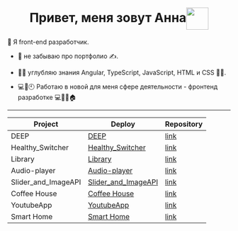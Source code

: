 <h1 align="center">Привет, меня зовут Анна<img align="center" src="https://media.giphy.com/media/ehC4SqtNcEeLAiu66w/giphy.gif" width="50"/></h1>

:woman: Я front-end разработчик. 
       
- 🌱 не забываю про портфолио :writing_hand:.

- :woman_student: углубляю знания Angular, TypeScript, JavaScript, HTML и CSS :woman_technologist:.

- 💻📱🕙 Работаю в новой для меня сфере деятельности - фронтенд разработке 💻📱🧑🏠

---

| Project     | Deploy      | Repository  |
|-------------|-------------|-------------|
| DEEP     | [DEEP](https://golosova76.github.io/Deep/)    | [link](https://github.com/Golosova76/Deep)    |
| Healthy_Switcher     | [Healthy_Switcher](https://golosova76.github.io/Healthy_Switcher/home.html)    | [link](https://github.com/Golosova76/Healthy_Switcher)   |
|   Library   | [Library](https://golosova76.github.io/RS_School_Stage0/library/)     | [link](https://github.com/Golosova76/RS_School_Stage0) |
| Audio-player     | [Audio-player](https://golosova76.github.io/RS_School_Stage0/audio-player/)    | [link](https://github.com/Golosova76/RS_School_Stage0)     |
| Slider_and_ImageAPI     | [Slider_and_ImageAPI](https://golosova76.github.io/Slider_and_ImageAPI/docs/)    | [link](https://github.com/Golosova76/Slider_and_ImageAPI)     |
| Coffee House     | [Coffee House](https://golosova76.github.io/coffee-house/coffee-house/)     | [link](https://github.com/Golosova76/coffee-house)     |
| YoutubeApp     | [YoutubeApp](https://golosova76.github.io/YoutubeApp/youtube-client-app/)     | [link](https://github.com/Golosova76/YoutubeApp)     |
| Smart Home     | <a href="https://smart-home-2025.netlify.app/" target="_blank">Smart Home</a>     | <a href="https://github.com/Golosova76/smart-home" target="_blank">link</a>     |

